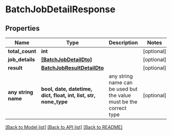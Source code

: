 # BatchJobDetailResponse


## Properties
Name | Type | Description | Notes
------------ | ------------- | ------------- | -------------
**total_count** | **int** |  | [optional] 
**job_details** | [**[BatchJobDetailDto]**](BatchJobDetailDto.md) |  | [optional] 
**result** | [**BatchJobResultDetailDto**](BatchJobResultDetailDto.md) |  | [optional] 
**any string name** | **bool, date, datetime, dict, float, int, list, str, none_type** | any string name can be used but the value must be the correct type | [optional]

[[Back to Model list]](../README.md#documentation-for-models) [[Back to API list]](../README.md#documentation-for-api-endpoints) [[Back to README]](../README.md)



